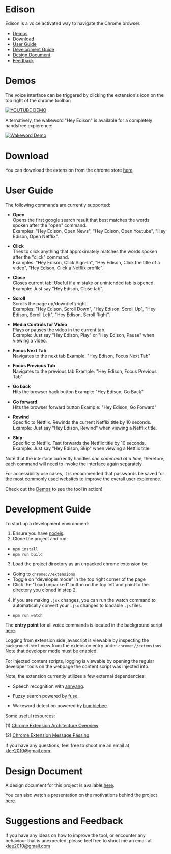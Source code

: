 # Edison

Edison is a voice activated way to navigate the Chrome browser.

- <a href="#Demo">Demos</a>
- <a href="#Download">Download</a>
- <a href="#UserGuide">User Guide</a>
- <a href="#Developing">Development Guide</a>
- <a href="#Doc">Design Document</a>
- <a href="#Feedback">Feedback</a>

<a name="Demo"></a>
# Demos
The voice interface can be triggered by clicking the extension's icon on the top right of the chrome toolbar:

[![YOUTUBE DEMO](https://img.youtube.com/vi/Il0RF0RZK28/0.jpg)](https://www.youtube.com/watch?v=Il0RF0RZK28)

Alternatively, the wakeword "Hey Edison" is available for a completely handsfree expierence:

[![Wakeword Demo](https://img.youtube.com/vi/FUA7cIkikyY/0.jpg)](https://youtu.be/FUA7cIkikyY)



<a name="Download"></a>
# Download

You can download the extension from the chrome store [here](https://chrome.google.com/webstore/detail/tulip/cjedgkiefphilnnkgmpakjdjehjjgaef).

<a name="UserGuide"></a>
# User Guide

The following commands are currently supported:

- **Open**  
Opens the first google search result that best matches the words spoken after the "open" command.  
Examples: "Hey Edison, Open News", "Hey Edison, Open Youtube", "Hey Edison, Open Netflix".

- **Click**  
Tries to click anything that approximately matches the words spoken after the "click" command.  
Examples: "Hey Edison, Click Sign-In", "Hey Edison, Click the title of a video", "Hey Edison, Click a Netflix profile".

- **Close**  
Closes current tab. Useful if a mistake or unintended tab is opened.  
Example: Just say "Hey Edison, Close tab".

- **Scroll**  
Scrolls the page up/down/left/right.  
Examples: "Hey Edison, Scroll Down", "Hey Edison, Scroll Up", "Hey Edison, Scroll Left", "Hey Edison, Scroll Right".

- **Media Controls for Video**  
Plays or pauses the video in the current tab.  
Example: Just say "Hey Edison, Play" or "Hey Edison, Pause" when viewing a video.

- **Focus Next Tab**  
Navigates to the next tab
Example: "Hey Edison, Focus Next Tab"

- **Focus Previous Tab**  
Navigates to the previous tab
Example: "Hey Edison, Focus Previous Tab"

- **Go back**  
Hits the browser back button
Example: "Hey Edison, Go Back"


- **Go forward**  
Hits the browser forward button
Example: "Hey Edison, Go Forward"

- **Rewind**  
Specific to Netflix. Rewinds the current Netflix title by 10 seconds.  
Example: Just say "Hey Edison, Rewind" when viewing a Netflix title.

- **Skip**  
Specific to Netflix. Fast forwards the Netflix title by 10 seconds.  
Example: Just say "Hey Edison, Skip" when viewing a Netflix title.

Note that the interface currently handles *one command at a time*, therefore, each command will need to invoke the interface again separately.

For accessibility use cases, it is recommended that passwords be saved for the most commonly used websites to improve the overall user expierence.

Check out the <a href="#Demo">Demos</a> to see the tool in action!

<a name="Developing"></a>
# Development Guide

To start up a development environment:

1. Ensure you have [nodejs](https://nodejs.org/en/download/). 
2. Clone the project and run:

* ``` npm install ``` 
* ``` npm run build ```

3. Load the project directory as an unpacked chrome extension by:

- Going to ```chrome://extensions```
- Toggle on "developer mode" in the top right corner of the page
- Click the "Load unpacked" button on the top left and point to the directory you cloned in step 2.

4. If you are making ```.jsx``` changes, you can run the watch command to automatically convert your ```.jsx``` changes to loadable ```.js``` files:

- ```npm run watch```

The **entry point** for all voice commands is located in the background script [here](https://github.com/leekevinyg/edison/blob/master/background.js#L60).

Logging from extension side javascript is viewable by inspecting the ```background.html``` view from the extension entry under ```chrome://extensions```. Note that developer mode must be enabled.

For injected content scripts, logging is viewable by opening the regular developer tools on the webpage the content script was injected into.

Note, the extension currently utilizes a few external dependencies:

- Speech recognition with [annyang](https://github.com/TalAter/annyang).

- Fuzzy search powered by [fuse](https://fusejs.io/).

- Wakeword detection powered by [bumblebee](https://github.com/jaxcore/bumblebee-hotword).

Some useful resources:

(1) [Chrome Extension Architecture Overview](https://developer.chrome.com/extensions/overview#arch)

(2) [Chrome Extension Message Passing](https://developer.chrome.com/extensions/messaging)

If you have any questions, feel free to shoot me an email at klee2010@gmail.com.

<a name="Doc"></a>
# Design Document
A design document for this project is available [here](https://docs.google.com/document/d/1nKaC_UrZWs74rFF9CNAl-1SZkBbAQJlreTb008G3Zjs/edit?usp=sharing).

You can also watch a presentation on the motivations behind the project [here](https://youtu.be/onA30s6UjRI).

<a name="Feedback"></a>
# Suggestions and Feedback

If you have any ideas on how to improve the tool, or encounter any behaviour that is unexpected, please feel free to shoot me an email at klee2010@gmail.com
